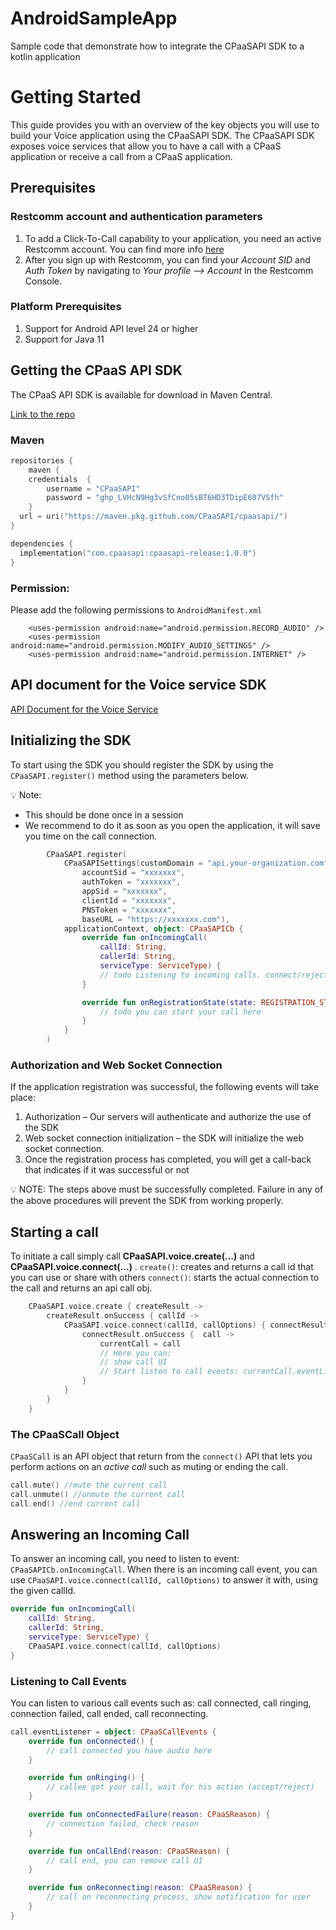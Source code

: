 # AndroidSampleApp
Sample code that demonstrate how to integrate the CPaaSAPI SDK to a kotlin application


# Getting Started


This guide provides you with an overview of the key objects you will use to build your Voice application using the CPaaSAPI SDK.
The CPaaSAPI SDK exposes voice services that allow you to have a call with a CPaaS application or receive a call from a CPaaS application.


## Prerequisites

### Restcomm account and authentication parameters

1. To add a Click-To-Call capability to your application, you need an active Restcomm account. You can find more info [here](https://www.restcomm.com/docs/getting-started.html)
2. After you sign up with Restcomm, you can find your _Account SID_ and _Auth Token_ by navigating to _Your profile --> Account_ in the Restcomm Console.


### Platform Prerequisites
1. Support for Android API level 24 or higher
2. Support for Java 11

## Getting the CPaaS API SDK

The CPaaS API SDK is available for download in Maven Central.

[Link to the repo]()



### Maven


```kotlin 
repositories {
    maven {
    credentials  {
        username = "CPaaSAPI"
        password = "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" 
    }
  url = uri("https://maven.pkg.github.com/CPaaSAPI/cpaasapi/")
}

dependencies {
  implementation("com.cpaasapi:cpaasapi-release:1.0.0")
}
```

### Permission:
Please add the following permissions to ``AndroidManifest.xml``
```
    <uses-permission android:name="android.permission.RECORD_AUDIO" />
    <uses-permission android:name="android.permission.MODIFY_AUDIO_SETTINGS" />
    <uses-permission android:name="android.permission.INTERNET" />
```

## API document for the Voice service SDK
[API Document for the Voice Service](voice-api.md)


## Initializing the SDK

To start using the SDK you should register the SDK by using the `CPaaSAPI.register()` method using the parameters below.

💡 Note: 
* This should be done once in a session
* We recommend to do it as soon as you open the application, it will save you time on the call connection.

```kotlin 
        CPaaSAPI.register(
            CPaaSAPISettings(customDomain = "api.your-organization.com",
                accountSid = "xxxxxxx",
                authToken = "xxxxxxx",
                appSid = "xxxxxxx",
                clientId = "xxxxxxx",
                PNSToken = "xxxxxxx",
                baseURL = "https://xxxxxxx.com"),
            applicationContext, object: CPaaSAPICb {
                override fun onIncomingCall(
                    callId: String,
                    callerId: String,
                    serviceType: ServiceType) {
                    // todo Listening to incoming calls. connect/reject a call with the given callId
                }

                override fun onRegistrationState(state: REGISTRATION_STATE) {
                    // todo you can start your call here 
                }
            }
        )
```

### Authorization and Web Socket Connection

If the application registration was successful, the following events will take place:

1. Authorization – Our servers will authenticate and authorize the use of the SDK
2. Web socket connection initialization – the SDK will initialize the web socket connection.
3. Once the registration process has completed, you will get a call-back that indicates  if it was successful or not

💡 NOTE: The steps above must be successfully completed. Failure in any of the above procedures will prevent the SDK from working properly.


##  Starting a call

To initiate a call simply call **CPaaSAPI.voice.create(...)** and **CPaaSAPI.voice.connect(...)** .
``create()``: creates and returns a call id that you can use or share with others
``connect()``: starts the actual connection to the call and returns an api call obj.

```kotlin
    CPaaSAPI.voice.create { createResult ->
        createResult.onSuccess { callId ->
            CPaaSAPI.voice.connect(callId, callOptions) { connectResult ->
                connectResult.onSuccess {  call ->
                    currentCall = call
                    // Here you can: 
                    // show call UI
                    // Start listen to call events: currentCall.eventListener = {...}
                }
            }
        }
    }
```

### The CPaaSCall Object

`CPaaSCall` is an API object that return from the ``connect()`` API that lets you perform actions on an *active call* such as muting or ending the call.


```kotlin
call.mute() //mute the current call
call.unmute() //unmute the current call
call.end() //end current call
```

##  Answering an Incoming Call
To answer an incoming call, you need to listen to event: ``CPaaSAPICb.onIncomingCall``.
When there is an incoming call event, you can use ``CPaaSAPI.voice.connect(callId, callOptions)`` to answer it with, using the given callId.


```kotlin
override fun onIncomingCall(
    callId: String,
    callerId: String,
    serviceType: ServiceType) {
    CPaaSAPI.voice.connect(callId, callOptions)
}
```
### Listening to Call Events

You can listen to various call events such as: call connected, call ringing, connection failed, call ended, call reconnecting.

```kotlin
call.eventListener = object: CPaaSCallEvents {
    override fun onConnected() {
        // call connected you have audio here
    }

    override fun onRinging() {
        // callee got your call, wait for his action (accept/reject)
    }

    override fun onConnectedFailure(reason: CPaaSReason) {
        // connection failed, check reason
    }

    override fun onCallEnd(reason: CPaaSReason) {
        // call end, you can remove call UI
    }

    override fun onReconnecting(reason: CPaaSReason) {
        // call on reconnecting process, show notification for user
    }
}
````

